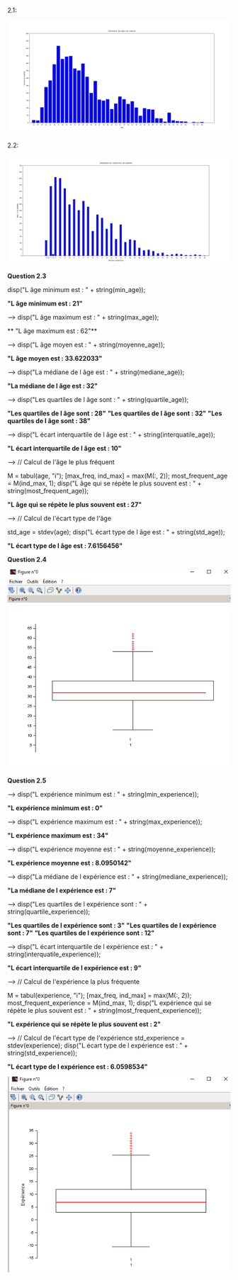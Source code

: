 2.1:


<img src="./img/2.1.PNG"></div>



2.2:

<img src="./img/2.2.PNG"></div>


**Question 2.3**

disp("L âge minimum est : " + string(min_age));

  **"L âge minimum est : 21"**

--> disp("L âge maximum est : " + string(max_age));

 ** "L âge maximum est : 62"**

--> disp("L âge moyen est : " + string(moyenne_age));

  **"L âge moyen est : 33.622033"**

--> disp("La médiane de l âge est : " + string(mediane_age));

  **"La médiane de l âge est : 32"**

--> disp("Les quartiles de l âge sont : " + string(quartile_age));

  **"Les quartiles de l âge sont : 28"**
  **"Les quartiles de l âge sont : 32"**
  **"Les quartiles de l âge sont : 38"**

--> disp("L écart interquartile de l âge est : " + string(interquatile_age));

  **"L écart interquartile de l âge est : 10"**

--> // Calcul de l'âge le plus fréquent

M = tabul(age, "i");
[max_freq, ind_max] = max(M(:, 2));
most_frequent_age = M(ind_max, 1);
disp("L âge qui se répète le plus souvent est : " + string(most_frequent_age));


  **"L âge qui se répète le plus souvent est : 27"**

--> // Calcul de l'écart type de l'âge

std_age = stdev(age);
disp("L écart type de l âge est : " + string(std_age));

  **"L écart type de l âge est : 7.6156456"**



  **Question 2.4**

<img src="./img/2.3.PNG"></div>

  **Question 2.5**

  --> disp("L expérience minimum est : " + string(min_experience));

  **"L expérience minimum est : 0"**

--> disp("L expérience maximum est : " + string(max_experience));

  **"L expérience maximum est : 34"**

--> disp("L expérience moyenne est : " + string(moyenne_experience));

  **"L expérience moyenne est : 8.0950142"**

--> disp("La médiane de l expérience est : " + string(mediane_experience));

 **"La médiane de l expérience est : 7"**

--> disp("Les quartiles de l expérience sont : " + string(quartile_experience));

  **"Les quartiles de l expérience sont : 3"**
  **"Les quartiles de l expérience sont : 7"**
  **"Les quartiles de l expérience sont : 12"**

--> disp("L écart interquartile de l expérience est : " + string(interquatile_experience));

  **"L écart interquartile de l expérience est : 9"**

--> // Calcul de l'expérience la plus fréquente

M = tabul(experience, "i");
[max_freq, ind_max] = max(M(:, 2));
most_frequent_experience = M(ind_max, 1);
disp("L expérience qui se répète le plus souvent est : " + string(most_frequent_experience));

  **"L expérience qui se répète le plus souvent est : 2"**

--> // Calcul de l'écart type de l'expérience
std_experience = stdev(experience);
 disp("L écart type de l expérience est : " + string(std_experience));

  **"L écart type de l expérience est : 6.0598534"**


<img src="./img/2.5.PNG"></div>
